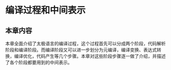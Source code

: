  # 编译过程和中间表示

 ## 本章内容

 本章全面介绍了太极语言的编译过程，这个过程首先可以分成两个阶段，代码解析阶段和编译阶段。而编译阶段又可以进一步划分为元编译，编译变换、表达式转换，编译优化，代码产生等几个步骤。本章对这些阶段步骤逐一做了介绍，并描述了各个阶段都要用到的中间表示。

